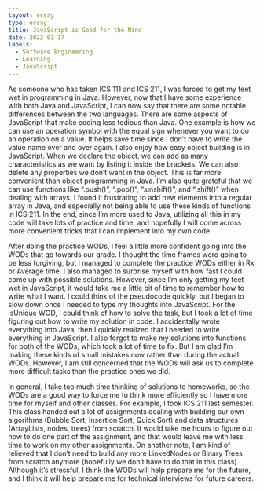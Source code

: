 ```yaml
---
layout: essay
type: essay
title: JavaScript is Good for the Mind
date: 2022-01-17
labels:
  - Software Engineering
  - Learning
  - JavaScript
---
```


As someone who has taken ICS 111 and ICS 211, I was forced to get my feet wet in programming in Java. However, now that I have some experience with both Java and JavaScript, I can now say that there are some notable differences between the two languages. There are some aspects of JavaScript that make coding less tedious than Java. One example is how we can use an operation symbol with the equal sign whenever you want to do an operation on a value. It helps save time since I don’t have to write the value name over and over again. I also enjoy how easy object building is in JavaScript. When we declare the object, we can add as many characteristics as we want by listing it inside the brackets. We can also delete any properties we don’t want in the object. This is far more convenient than object programming in Java. I’m also quite grateful that we can use functions like “.push()”, “.pop()”, “.unshift()”, and “.shift()” when dealing with arrays. I found it frustrating to add new elements into a regular array in Java, and especially not being able to use these kinds of functions in ICS 211. In the end, since I’m more used to Java, utilizing all this in my code will take lots of practice and time, and hopefully I will come across more convenient tricks that I can implement into my own code.

After doing the practice WODs, I feel a little more confident going into the WODs that go towards our grade. I thought the time frames were going to be less forgiving, but I managed to complete the practice WODs either in Rx or Average time. I also managed to surprise myself with how fast I could come up with possible solutions. However, since I’m only getting my feet wet in JavaScript, it would take me a little bit of time to remember how to write what I want. I could think of the pseudocode quickly, but I began to slow down once I needed to type my thoughts into JavaScript. For the isUnique WOD, I could think of how to solve the task, but I took a lot of time figuring out how to write my solution in code. I accidentally wrote everything into Java, then I quickly realized that I needed to write everything in JavaScript. I also forgot to make my solutions into functions for both of the WODs, which took a lot of time to fix. But I am glad I’m making these kinds of small mistakes now rather than during the actual WODs. However, I am still concerned that the WODs will ask us to complete more difficult tasks than the practice ones we did. 

In general, I take too much time thinking of solutions to homeworks, so the WODs are a good way to force me to think more efficiently so I have more time for myself and other classes. For example, I took ICS 211 last semester. This class handed out a lot of assignments dealing with building our own algorithms (Bubble Sort, Insertion Sort, Quick Sort)  and data structures (ArrayLists, nodes, trees) from scratch. It would take me hours to figure out how to do one part of the assignment, and that would leave me with less time to work on my other assignments. On another note, I am kind of relieved that I don’t need to build any more LinkedNodes or Binary Trees from scratch anymore (hopefully we don’t have to do that in this class). Although it’s stressful, I think the WODs will help prepare me for the future, and I think it will help prepare me for technical interviews for future careers.
